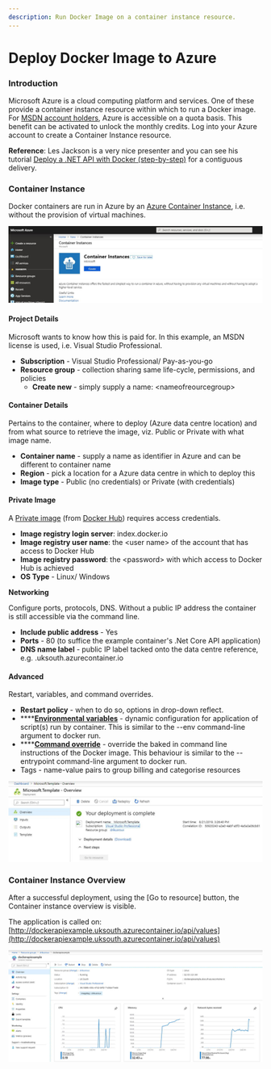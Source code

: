 ```yaml
---
description: Run Docker Image on a container instance resource.
---
```


# Deploy Docker Image to Azure

### Introduction

Microsoft Azure is a cloud computing platform and services.  One of these provide a container instance resource within which to run a Docker image.  For [MSDN account holders](https://blogs.msdn.microsoft.com/msgulfcommunity/2014/09/15/how-to-activate-azure-benefit-for-msdn-subscribers/#targetText=Did%20you%20know%20that%20all,MSDN%20software%20in%20the%20cloud.), Azure is accessible on a quota basis.  This benefit can be activated to unlock the monthly credits.  Log into your Azure account to create a Container Instance resource.

**Reference**: Les Jackson is a very nice presenter and you can see his tutorial [Deploy a .NET API with Docker \(step-by-step\)](https://www.youtube.com/watch?v=f0lMGPB10bM&t=1473s) for a contiguous delivery.

### Container Instance

Docker containers are run in Azure by an [Azure Container Instance](https://docs.microsoft.com/en-us/azure/container-instances/container-instances-quickstart-portal), i.e. without the provision of virtual machines.

![Microsoft Azure Container Instance](.gitbook/assets/microsoft-azure-containeer-instances%20%281%29.jpg)

#### Project Details

Microsoft wants to know how this is paid for.  In this example, an MSDN license is used, i.e. Visual Studio Professional.

* **Subscription** - Visual Studio Professional/ Pay-as-you-go
* **Resource group** - collection sharing same life-cycle, permissions, and policies
  * **Create new** - simply supply a name: &lt;nameofreourcegroup&gt;

#### Container Details

Pertains to the container, where to deploy \(Azure data centre location\) and from what source to retrieve the image, viz. Public or Private with what image name.

* **Container name** - supply a name as identifier in Azure and can be different to container name
* **Region** - pick a location for a Azure data centre in which to deploy this
* **Image type** - Public \(no credentials\) or Private \(with credentials\)

#### Private Image

A [Private image](https://apidocs.joyent.com/docker/features/repos) \(from [Docker Hub](https://cloud.docker.com)\) requires access credentials.

* **Image registry login server**: index.docker.io
* **Image registry user name**: the &lt;user name&gt; of the account that has access to Docker Hub
* **Image registry password**: the &lt;password&gt; with which access to Docker Hub is achieved
* **OS Type** - Linux/ Windows

**Networking**

Configure ports, protocols, DNS.  Without a public IP address the container is still accessible via the command line.

* **Include public address** - Yes
* **Ports** - 80 \(to suffice the example container's .Net Core API application\)
* **DNS name label** - public IP label tacked onto the data centre reference, e.g. .uksouth.azurecontainer.io

#### Advanced

Restart, variables, and command overrides.

* **Restart policy** - when to do so, options in drop-down reflect.
* \*\*\*\*[**Environmental variables**](https://docs.microsoft.com/en-us/azure/container-instances/container-instances-environment-variables) - dynamic configuration for application of script\(s\) run by container.  This is similar to the --env command-line argument to docker run.
* \*\*\*\*[**Command override**](https://docs.microsoft.com/bs-latn-ba/azure/container-instances/container-instances-start-command) - override the baked in command line instructions of the Docker image. This behaviour is similar to the --entrypoint command-line argument to docker run.
* Tags - name-value pairs to group billing and categorise resources

![Successful Deployment](.gitbook/assets/azure-deployment-of-dockerapi-example-success%20%281%29.jpg)

### Container Instance Overview

After a successful deployment, using the \[Go to resource\] button, the Container instance overview is visible.

The application is called on: [http://dockerapiexample.uksouth.azurecontainer.io/api/values](http://dockerapiexample.uksouth.azurecontainer.io/api/values)

![Azure Container Instance Management](.gitbook/assets/container-instance-management.jpg)





